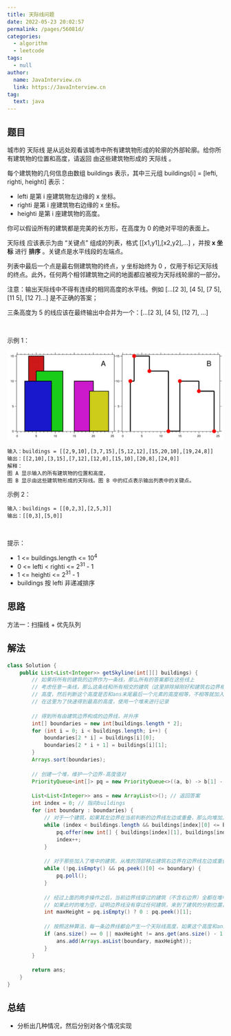 ```yaml
---
title: 天际线问题
date: 2022-05-23 20:02:57
permalink: /pages/56081d/
categories: 
  - algorithm
  - leetcode
tags: 
  - null
author: 
  name: JavaInterview.cn
  link: https://JavaInterview.cn
tag: 
  text: java
---
```


## 题目
城市的 天际线 是从远处观看该城市中所有建筑物形成的轮廓的外部轮廓。给你所有建筑物的位置和高度，请返回 由这些建筑物形成的 天际线 。

每个建筑物的几何信息由数组 buildings 表示，其中三元组 buildings[i] = [lefti, righti, heighti] 表示：

- lefti 是第 i 座建筑物左边缘的 x 坐标。
- righti 是第 i 座建筑物右边缘的 x 坐标。
- heighti 是第 i 座建筑物的高度。

你可以假设所有的建筑都是完美的长方形，在高度为 0 的绝对平坦的表面上。

天际线 应该表示为由 “关键点” 组成的列表，格式 [[x1,y1],[x2,y2],...] ，并按 **x 坐标** 进行 **排序** 。关键点是水平线段的左端点。

列表中最后一个点是最右侧建筑物的终点，y 坐标始终为 0 ，仅用于标记天际线的终点。此外，任何两个相邻建筑物之间的地面都应被视为天际线轮廓的一部分。

注意：输出天际线中不得有连续的相同高度的水平线。例如 [...[2 3], [4 5], [7 5], [11 5], [12 7]...] 是不正确的答案；

三条高度为 5 的线应该在最终输出中合并为一个：[...[2 3], [4 5], [12 7], ...]

 

示例 1：

![](../../../media/pictures/leetcode/merged.jpeg)

    输入：buildings = [[2,9,10],[3,7,15],[5,12,12],[15,20,10],[19,24,8]]
    输出：[[2,10],[3,15],[7,12],[12,0],[15,10],[20,8],[24,0]]
    解释：
    图 A 显示输入的所有建筑物的位置和高度，
    图 B 显示由这些建筑物形成的天际线。图 B 中的红点表示输出列表中的关键点。
示例 2：

    输入：buildings = [[0,2,3],[2,5,3]]
    输出：[[0,3],[5,0]]
 

提示：

- 1 <= buildings.length <= 10<sup>4</sup>
- 0 <= lefti < righti <= 2<sup>31</sup> - 1
- 1 <= heighti <= 2<sup>31</sup> - 1
- buildings 按 lefti 非递减排序


## 思路

方法一：扫描线 + 优先队列

## 解法
```java
class Solution {
    public List<List<Integer>> getSkyline(int[][] buildings) {
        // 如果将所有的建筑的边界作为一条线，那么所有的答案都在这些线上
        // 考虑任意一条线，那么这条线和所有相交的建筑（这里排除掉刚好和建筑右边界相交），取一个最高的
        // 高度，然后判断这个高度是否和ans末尾最后一个元素的高度相等，不相等就加入进去
        // 在这里为了快速得到最高的高度，使用一个堆来进行记录

        // 得到所有由建筑边界构成的边界线，并升序
        int[] boundaries = new int[buildings.length * 2];
        for (int i = 0; i < buildings.length; i++) {
            boundaries[2 * i] = buildings[i][0];
            boundaries[2 * i + 1] = buildings[i][1];
        }
        Arrays.sort(boundaries);

        // 创建一个堆，维护一个边界-高度值对
        PriorityQueue<int[]> pq = new PriorityQueue<>((a, b) -> b[1] - a[1]);

        List<List<Integer>> ans = new ArrayList<>(); // 返回答案
        int index = 0; // 指向buildings
        for (int boundary : boundaries) {
            // 对于一个建筑，如果其左边界在当前判断的边界线左边或重叠，那么向堆加入右边界-高度值对
            while (index < buildings.length && buildings[index][0] <= boundary) {
                pq.offer(new int[] { buildings[index][1], buildings[index][2] });
                index++;
            }

            // 对于那些加入了堆中的建筑，从堆的顶部移出建筑右边界在边界线左边或重叠的边界-高度值对
            while (!pq.isEmpty() && pq.peek()[0] <= boundary) {
                pq.poll();
            }

            // 经过上面的两步操作之后，当前边界线穿过的建筑（不含右边界）全都在堆中，并且堆的顶端是所有穿过的建筑中，高度最高的，也就是天际线高度
            // 如果此时的堆为空，证明边界线没有穿过任何建筑，来到了建筑的分割位置，天际线为0
            int maxHeight = pq.isEmpty() ? 0 : pq.peek()[1];

            // 按照这种算法，每一条边界线都会产生一个天际线高度，如果这个高度和ans末尾元素的高度一致，那么就说明两条边界线穿过了同一个建筑，并且相邻，那么按照规则只取最左端
            if (ans.size() == 0 || maxHeight != ans.get(ans.size() - 1).get(1)) {
                ans.add(Arrays.asList(boundary, maxHeight));
            }
        }

        return ans;
    }
}


```

## 总结

- 分析出几种情况，然后分别对各个情况实现 
